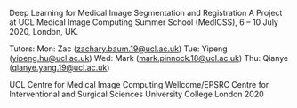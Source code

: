Deep Learning for Medical Image Segmentation and Registration
A Project at UCL Medical Image Computing Summer School (MedICSS), 6 – 10 July 2020, London, UK.

Tutors:
Mon: Zac (zachary.baum.19@ucl.ac.uk)
Tue: Yipeng (yipeng.hu@ucl.ac.uk)
Wed: Mark (mark.pinnock.18@ucl.ac.uk)
Thu: Qianye (qianye.yang.19@ucl.ac.uk)

UCL Centre for Medical Image Computing
Wellcome/EPSRC Centre for Interventional and Surgical Sciences
University College London 2020
